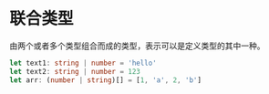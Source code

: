 # 联合类型

由两个或者多个类型组合而成的类型，表示可以是定义类型的其中一种。

```ts
let text1: string | number = 'hello'
let text2: string | number = 123
let arr: (number | string)[] = [1, 'a', 2, 'b']
```
